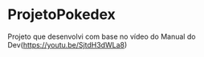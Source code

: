 # ProjetoPokedex
Projeto que desenvolvi com base no vídeo do Manual do Dev(https://youtu.be/SjtdH3dWLa8)
